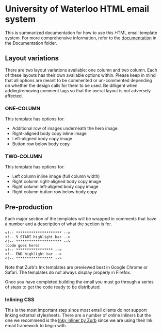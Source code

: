 # University of Waterloo HTML email system

This is summarized documentation for how to use this HTML email template system. For more comprehensive information, refer to the [documentation](https://github.com/joekwan/uw-html-email-system/tree/master/documentation) in the Documentation folder.


## Layout variations

There are two layout variations available: one column and two column. Each of these layouts has their own available options within. Please keep in mind that all options are meant to be commented or un-commented depending on whether the design calls for them to be used. Be dilligent when adding/removing comment tags so that the overal layout is not adversely affected.

### ONE-COLUMN
This template has options for:
- Additional row of images underneath the hero image.
- Right-aligned body copy inline image
- Left-aligned body copy image
- Button row below body copy

### TWO-COLUMN
This template has options for:
- Left column inline image (full column width)
- Right column right-aligned body copy image
- Right column left-aligned body copy image
- Right column button row below body copy

## Pre-production

Each major section of the templates will be wrapped in comments that have a number and a description of what the section is for.
```(html)
<!-- ********************* -->
<!-- 5 START highlight bar -->
<!-- ********************* -->
(code goes here)
<!-- ***************** -->
<!-- END highlight bar -->
<!-- ***************** -->
```
Note that Zurb's Ink templates are previewed best in Google Chrome or Safari. The templates do not always display properly in Firefox.

Once you have completed building the email you must go through a series of steps to get the code ready to be distributed.

### Inlining CSS
This is the most important step since most email clients do not support linking external stylesheets. There are a number of online inliners but the one we recommend is the [Inky inliner by Zurb](http://zurb.com/ink/inliner.php) since we are using their Ink email framework to begin with.
